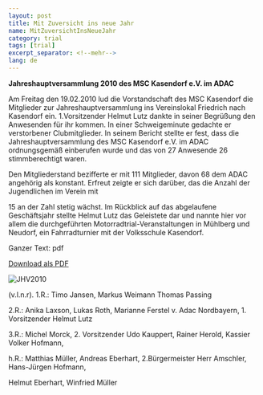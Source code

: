 ```yaml
---
layout: post
title: Mit Zuversicht ins neue Jahr  
name: MitZuversichtInsNeueJahr
category: trial
tags: [trial]
excerpt_separator: <!--mehr-->
lang: de
---
```


**Jahreshauptversammlung 2010 des MSC Kasendorf e.V. im ADAC**

<!--mehr-->

Am Freitag den 19.02.2010 lud die Vorstandschaft des MSC Kasendorf die Mitglieder zur Jahreshauptversammlung ins Vereinslokal  Friedrich  nach Kasendorf ein.  1.Vorsitzender Helmut Lutz dankte in seiner Begrüßung den Anwesenden für ihr kommen. In einer Schweigeminute gedachte er verstorbener Clubmitglieder. In seinem Bericht stellte er fest, dass die Jahreshauptversammlung des MSC Kasendorf e.V. im ADAC ordnungsgemäß einberufen wurde und das von 27 Anwesende 26 stimmberechtigt waren.

Den Mitgliederstand bezifferte er  mit 111 Mitglieder, davon 68 dem ADAC angehörig als konstant. Erfreut zeigte er sich darüber, das die Anzahl der Jugendlichen im Verein mit

15 an der Zahl stetig wächst.  Im Rückblick auf das abgelaufene Geschäftsjahr stellte Helmut Lutz das Geleistete dar und nannte hier vor allem die durchgeführten Motorradtrial-Veranstaltungen in Mühlberg und Neudorf, ein Fahrradturnier mit der Volksschule Kasendorf.

Ganzer Text: pdf

[Download als PDF](/download/JHV2010.pdf)

![JHV2010](http://lh4.ggpht.com/_Xj5VNgousKM/S4J26VF0iCI/AAAAAAAACOc/3VHmeKMASUg/s800/CIMG1544.JPG)

(v.l.n.r). 1.R.: Timo Jansen, Markus Weimann Thomas Passing

2.R.: Anika Laxson, Lukas Roth, Marianne Ferstel v. Adac Nordbayern, 1. Vorsitzender Helmut Lutz

3.R.: Michel Morck, 2. Vorsitzender Udo Kauppert, Rainer Herold, Kassier Volker Hofmann,

h.R.: Matthias Müller, Andreas Eberhart, 2.Bürgermeister Herr Amschler, Hans-Jürgen Hofmann,

Helmut Eberhart, Winfried Müller
